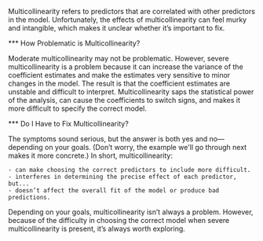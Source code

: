 Multicollinearity refers to predictors that are correlated with other predictors in the model. Unfortunately, the effects of multicollinearity can feel murky and intangible, which makes it unclear whether it’s important to fix.

*** How Problematic is Multicollinearity?

Moderate multicollinearity may not be problematic. However, severe multicollinearity is a problem because it can increase the variance of the coefficient estimates and make the estimates very sensitive to minor changes in the model. The result is that the coefficient estimates are unstable and difficult to interpret. Multicollinearity saps the statistical power of the analysis, can cause the coefficients to switch signs, and makes it more difficult to specify the correct model.

*** Do I Have to Fix Multicollinearity?

The symptoms sound serious, but the answer is both yes and no—depending on your goals. (Don’t worry, the example we'll go through next makes it more concrete.) In short, multicollinearity:

    - can make choosing the correct predictors to include more difficult.
    - interferes in determining the precise effect of each predictor, but...
    - doesn’t affect the overall fit of the model or produce bad predictions.
    
Depending on your goals, multicollinearity isn’t always a problem. However, because of the difficulty in choosing the correct model when severe multicollinearity is present, it’s always worth exploring.

